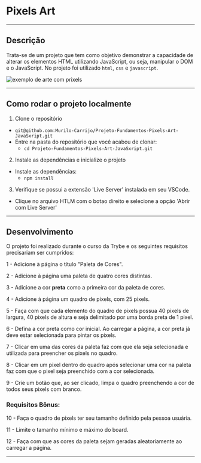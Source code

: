 # Pixels Art

---

## Descrição

Trata-se de um projeto que tem como objetivo demonstrar a capacidade de alterar os elementos HTML utilizando JavaScript, ou seja, manipular o DOM e o JavaScript.
No projeto foi utilizado `html`, `css` e `javascript`.

![exemplo de arte com prixels](./art-with-pixels.gif)

---

## Como rodar o projeto localmente

1. Clone o repositório
  * `git@github.com:Murilo-Carrijo/Projeto-Fundamentos-Pixels-Art-JavaSxript.git`
  * Entre na pasta do repositório que você acabou de clonar:
    * `cd Projeto-Fundamentos-Pixels-Art-JavaSxript.git`

2. Instale as dependências e inicialize o projeto
  * Instale as dependências:
    * `npm install`

3. Verifique se possui a extensão 'Live Server' instalada em seu VSCode.
  * Clique no arquivo HTLM com o botao direito e selecione a opção 'Abrir com Live Server'

---

## Desenvolvimento

O projeto foi realizado durante o curso da Trybe e os seguintes requisitos precisariam ser cumpridos: 

  1 - Adicione à página o título "Paleta de Cores".
  
  2 - Adicione à página uma paleta de quatro cores distintas.
  
  3 - Adicione a cor **preta** como a primeira cor da paleta de cores.
  
  4 - Adicione à página um quadro de pixels, com 25 pixels.
  
  5 - Faça com que cada elemento do quadro de pixels possua 40 pixels de largura, 40 pixels de altura e seja delimitado por uma borda preta de 1 pixel.
  
  6 - Defina a cor preta como cor inicial. Ao carregar a página, a cor preta já deve estar selecionada para pintar os pixels.
  
  7 - Clicar em uma das cores da paleta faz com que ela seja selecionada e utilizada para preencher os pixels no quadro.
  
  8 - Clicar em um pixel dentro do quadro após selecionar uma cor na paleta faz com que o pixel seja preenchido com a cor selecionada.
  
  9 - Crie um botão que, ao ser clicado, limpa o quadro preenchendo a cor de todos seus pixels com branco.
  ### Requisitos Bônus:
  10 - Faça o quadro de pixels ter seu tamanho definido pela pessoa usuária.
  
  11 - Limite o tamanho mínimo e máximo do board.
  
  12 - Faça com que as cores da paleta sejam geradas aleatoriamente ao carregar a página.
  

---